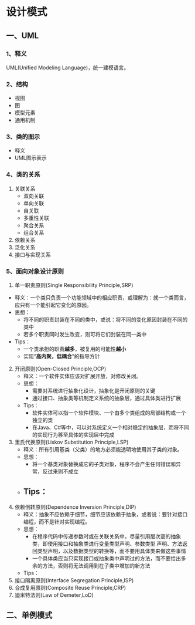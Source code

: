 # 设计模式

## 一、UML

### 1、释义

UML(Unified Modeling Language)，统一建模语言。

### 2、结构

* 视图
* 图
* 模型元素
* 通用机制

### 3、类的图示

* 释义
* UML图示表示

### 4、类的关系

1. 关联关系
   - 双向关联
   - 单向关联
   - 自关联
   - 多重性关联
   - 聚合关系
   - 组合关系
2. 依赖关系
3. 泛化关系
4. 接口与实现关系

### 5、面向对象设计原则

1.  单一职责原则(Single Responsibility Principle,SRP)
   - 释义：一个类只负责一个功能领域中的相应职责，或理解为：就一个类而言，应只有一个能引起它变化的原因。
   - 思想：
     - 将不同的职责封装在不同的类中，或说：将不同的变化原因封装在不同的类中
     - 若多个职责同时发生改变，则可将它们封装在同一类中
   - Tips：
     - 一个类承担的职责**越多**，被复用的可能性**越小**
     - 实现“**高内聚，低耦合**”的指导方针
2. 开闭原则(Open-Closed Principle,OCP)
   - 释义：一个软件实体应该对扩展开放，对修改关闭。
   - 思想：
     - 需要对系统进行抽象化设计，抽象化是开闭原则的关键
     - 通过接口、抽象类等机制定义系统的抽象层，通过具体类进行扩展
   - Tips：
     - 软件实体可以指一个软件模块、一个由多个类组成的局部结构或一个独立的类
     - 在Java、C#等中，可以对系统定义一个相对稳定的抽象层，而将不同的实现行为移至具体的实现层中完成
3. 里氏代换原则(Liskov Substitution Principle,LSP)
   - 释义：所有引用基类（父类）的地方必须能透明地使用其子类的对象。
   - 思想：
     - 将一个基类对象替换成它的子类对象，程序不会产生任何错误和异常，反过来则不成立
   - Tips：
     - 
4. 依赖倒转原则(Dependence Inversion Principle,DIP)
   - 释义：抽象不应依赖于细节，细节应该依赖于抽象，或者说：要针对接口编程，而不是针对实现编程。
   - 思想：
     - 在程序代码中传递参数时或在关联关系中，尽量引用层次高的抽象类，即使用接口和抽象类进行变量类型声明、参数类型  声明、方法返回类型声明，以及数据类型的转换等，而不要用具体类来做这些事情
     - 一个具体类应当只实现接口或抽象类中声明过的方法，而不要给出多余的方法，否则将无法调用到在子类中增加的新方法
   - Tips：
5. 接口隔离原则(Interface Segregation Principle,ISP)
6. 合成复用原则(Composite Reuse Principle,CRP)
7. 迪米特法则(Law of Demeter,LoD)

## 二、单例模式

